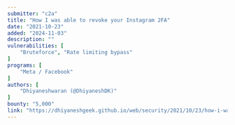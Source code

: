 ```yaml
---
submitter: "c2a"
title: "How I was able to revoke your Instagram 2FA"
date: "2021-10-23"
added: "2024-11-03"
description: ""
vulnerabilities: [
    "Bruteforce", "Rate limiting bypass"
]
programs: [
    "Meta / Facebook"
]
authors: [
    "Dhiyaneshwaran (@DhiyaneshDK)"
]
bounty: "5,000"
link: "https://dhiyaneshgeek.github.io/web/security/2021/10/23/how-i-was-able-to-revoke-your-instagram-2fa/"
---
```




